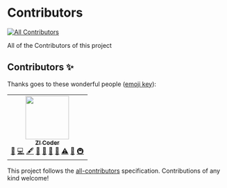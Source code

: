 # Contributors
<!-- ALL-CONTRIBUTORS-BADGE:START - Do not remove or modify this section -->
[![All Contributors](https://img.shields.io/badge/all_contributors-1-orange.svg?style=flat-square)](#contributors-)
<!-- ALL-CONTRIBUTORS-BADGE:END -->
All of the Contributors of this project

## Contributors ✨

Thanks goes to these wonderful people ([emoji key](https://allcontributors.org/docs/en/emoji-key)):

<!-- ALL-CONTRIBUTORS-LIST:START - Do not remove or modify this section -->
<!-- prettier-ignore-start -->
<!-- markdownlint-disable -->
<table>
  <tr>
    <td align="center"><a href="https://zi-youtuber.github.io/My-Website-1/"><img src="https://avatars.githubusercontent.com/u/82158378?v=4?s=100" width="100px;" alt=""/><br /><sub><b>ZI Coder</b></sub></a><br /><a href="https://github.com/CoderEdits/Contributors/issues?q=author%3AZI-Youtuber" title="Bug reports">🐛</a> <a href="https://github.com/CoderEdits/Contributors/commits?author=ZI-Youtuber" title="Code">💻</a> <a href="#content-ZI-Youtuber" title="Content">🖋</a> <a href="https://github.com/CoderEdits/Contributors/commits?author=ZI-Youtuber" title="Documentation">📖</a> <a href="#design-ZI-Youtuber" title="Design">🎨</a> <a href="#ideas-ZI-Youtuber" title="Ideas, Planning, & Feedback">🤔</a> <a href="#projectManagement-ZI-Youtuber" title="Project Management">📆</a> <a href="https://github.com/CoderEdits/Contributors/commits?author=ZI-Youtuber" title="Tests">⚠️</a> <a href="#maintenance-ZI-Youtuber" title="Maintenance">🚧</a> <a href="#infra-ZI-Youtuber" title="Infrastructure (Hosting, Build-Tools, etc)">🚇</a></td>
  </tr>
</table>

<!-- markdownlint-restore -->
<!-- prettier-ignore-end -->

<!-- ALL-CONTRIBUTORS-LIST:END -->

This project follows the [all-contributors](https://github.com/all-contributors/all-contributors) specification. Contributions of any kind welcome!